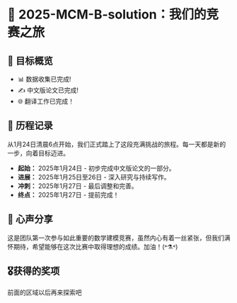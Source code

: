 # 📝 2025-MCM-B-solution：我们的竞赛之旅

## 🎯 目标概览
- 📊 数据收集已完成!
- ✍️ 中文版论文已完成!
- 🌐 翻译工作已完成！

## 📅 历程记录
从1月24日清晨6点开始，我们正式踏上了这段充满挑战的旅程。每一天都是新的一步，向着目标迈进。

- **起始：** 2025年1月24日 - 初步完成中文版论文的一部分。
- **进展：** 2025年1月25日至26日 - 深入研究与持续写作。
- **冲刺：** 2025年1月27日 - 最后调整和完善。
- **终点：** 2025年1月27日 - 提前完成！

## 💬 心声分享
这是团队第一次参与如此重要的数学建模竞赛，虽然内心有着一丝紧张，但我们满怀期待，希望能够在这次比赛中取得理想的成绩。加油！(˃⚗˂)

## 🎖️获得的奖项
前面的区域以后再来探索吧
